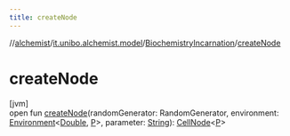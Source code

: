 ```yaml
---
title: createNode
---
```

//[alchemist](../../../index.html)/[it.unibo.alchemist.model](../index.html)/[BiochemistryIncarnation](index.html)/[createNode](create-node.html)



# createNode



[jvm]\
open fun [createNode](create-node.html)(randomGenerator: RandomGenerator, environment: [Environment](../../it.unibo.alchemist.model.interfaces/-environment/index.html)<[Double](https://docs.oracle.com/javase/8/docs/api/java/lang/Double.html), [P](../../it.unibo.alchemist.model.implementations.layers/-biomol-gradient-layer/index.html)>, parameter: [String](https://docs.oracle.com/javase/8/docs/api/java/lang/String.html)): [CellNode](../../it.unibo.alchemist.model.interfaces/-cell-node/index.html)<[P](../../it.unibo.alchemist.model.implementations.layers/-biomol-gradient-layer/index.html)>




